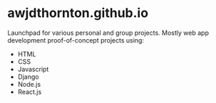 # awjdthornton.github.io

Launchpad for various personal and group projects. Mostly web app development proof-of-concept projects using:
- HTML
- CSS
- Javascript
- Django
- Node.js
- React.js
